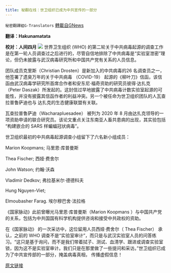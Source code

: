 ```yaml
---
title: 秘翻在线：世卫组织已成为中共宣传的一部分
---
```

`秘密翻譯組G-Translators` [轉載自GNews](https://gnews.org/zh-hans/1595815/)

**翻译：Hakunamatata**

**校对：人间四月**
![](https://assets.gnews.org/wp-content/uploads/2021/10/Screenshot-2021-10-15-170855.jpg)
世界卫生组织 (WHO) 的第二轮关于中共病毒起源的调查工作是在第一轮人员调查过之后进行的，尽管自信地排除了中共病毒是“实验室泄密”理论，但仍未披露与武汉病毒研究所和中国共产党有关系的人员信息。

团队成员克里斯（Christian Drosten）是新加入的中共病毒的26 名调查员之一，他签署了遗臭万年的关于中共病毒 （COVID-19） 起源的《柳叶刀》信函，该信函由武汉病毒学研究所首席合作者和安东尼·福奇资助的研究员彼得·达扎克（Peter Daszak）所发起的。这封信过早地披露了中共病毒计数实验室起源的可能性，并没有披露其信函作者的利益冲突。另一个被任命为世卫组织团队的人瓦查拉普鲁萨迪也与 达扎克的生态健康联盟有关联。

瓦查拉普鲁萨迪（Wacharapluesadee） 被列为 2020 年 8 月由达扎克领导的一项资助申请的联合研究员。该论文重点关注东南亚人畜共患病的出现，其实验包括 “构建嵌合的 SARS 样蝙蝠冠状病毒”。

世卫组织最初的中共病毒起源调查小组留下了六名新小组成员：

Marion Koopmans; 马里恩·库普曼斯

Thea Fischer; 西娅·费舍尔

John Watson; 约翰·沃森

Vladimir Dedkov; 弗拉基米尔·德德科夫

Hung Nguyen-Viet;

Elmoubasher Farag. 埃尔穆巴舍·法拉格

《国家脉动》此前曾曝光马里恩·库普曼斯（Marion Koopmans ）与中国共产党的关系，包括为中共国国有科学机构提供咨询和接受中共政权的资助。

在《国家脉动》 的一次采访中，这位留用人员西娅·费舍尔（ Thea Fischer） 承认，之前的 WHO 调查不是“实验室审计”，而只是与武汉实验室人员的问答练习。“这只是基于询问，而不是我们带着拭子、测试、血清学、跟进或调查实验室锁，因为这不是实验室审计。我们只是在那里做了一些提问和采访。”世卫组织已成为了中共宣传部的一部分，掩盖病毒真相， 传播虚假信息！

[原文链接](https://thenationalpulse.com/news/who-announces-new-compromised-covid-investigators)
